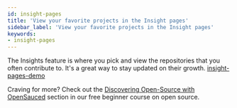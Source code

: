 ```yaml
---
id: insight-pages
title: 'View your favorite projects in the Insight pages'
sidebar_label: 'View your favorite projects in the Insight pages'
keywords:
- insight-pages
---
```


 The Insights feature is where you pick and view the repositories that you often contribute to. It's a great way to stay updated on their growth.
[insight-pages-demo]()

Craving for more? Check out the [Discovering Open-Source with OpenSauced](https://github.com/open-sauced/intro/blob/main/05-how-to-contribute-to-open-source.md#discovering-open-source-with-opensauced) section in our free beginner course on open source.
